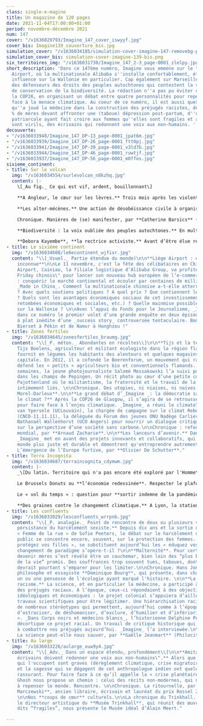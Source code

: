 ```yaml
---
class: single-e-magine
title: Un magazine de 120 pages
date: 2021-11-04T17:00:00+01:00
period: novembre-décembre 2021
num: 147
cover: "/v1636029793/Imagine_147_cover_iswyyf.jpg"
cover_bis: Imagine139_couverture_bis.jpg
simulation_cover: "/v1636034185/simulation-cover-imagine-147-removebg-preview_mc6kzy.png"
simulation_cover_bis: simulation-cover-imagine-139-bis.png
six_territoires_img: "/v1636031730/Imagine_147_2-3_page-0001_zlelpy.jpg"
short_description: 'Dans ce 147ème numéro, Imagine vous emmène sur le tarmac de Liège
  Airport, où la multinationale Alibaba s''installe confortablement, étendant son
  influence sur la Wallonie en particulier. Cap également sur Marseille, à la rencontre
  des défenseurs des droits des peuples autochtones qui contestent la stratégie mondiale
  de conservation de la biodiversité. La rédaction n''a pas pu éviter un détour par
  la COP26, en organisant un débat entre quatre personnalités pour repenser la démocratie
  face à la menace climatique. Au coeur de ce numéro, il est aussi question du rôle
  qu''a joué la médecine dans la construction des préjugés racistes, de ces 10 à 20
  % de mères devant affronter une (taboue) dépression post-partum, d''une société
  patriarcale ayant fait croire aux femmes qu''elles sont fragiles et aux hommes qu''ils
  sont virils, des écrivains qui redonnent une voix aux non-humains. '
decouverte:
- "/v1636033948/Imagine_147_DP-13_page-0001_jpat6m.jpg"
- "/v1636033939/Imagine_147_DP-26_page-0001_ftt0pj.jpg"
- "/v1636033941/Imagine_147_DP-39_page-0001_v3ld7b.jpg"
- "/v1636033944/Imagine_147_DP-46_page-0001_ruwtjf.jpg"
- "/v1636033937/Imagine_147_DP-56_page-0001_m0ffos.jpg"
sixieme_continent:
- title: Sur le volcan
  img: "/v1636034554/surlevolcan_n8kzhq.jpg"
  content: |-
    \[_Au fig._ Ce qui est vif, ardent, bouillonnant\]

    **A Angleur, le cœur sur les lèvres.** Trois mois après les violentes inondations du 14 juillet dernier, Imagine est retourné sur les lieux de la catastrophe. A Angleur, enclavée entre l’Ourthe et la Meuse. Là où la « crue du siècle » a dévasté des quartiers entiers et où nous avions rédigé notre « Carnet d’un déluge d’été » (n°146, sept-oct.). Un droit de suite aux côtés des habitants sinistrés et de leur lente reconstruction.

    **Les alter-mécènes.** Une action de désobéissance civile à organiser, des outils à acheter pour venir en aide aux squatteurs, une brochure pour un meilleur accès aux droits sociaux à éditer… La fondation Marius Jacob réunit des contributeurs - occasionnels ou réguliers - et offre des bourses à des militants, activistes, désobéissants qui se battent pour un monde plus juste et solidaire. Imagine s’est glissé dans une de ses ACAB, ses assemblées coopératives d’attribution des bourses.

    Chronique. Manières de (se) manifester, par **Catherine Barsics** (collectif L-Slam).

    **Biodiversité : la voix oubliée des peuples autochtones.** En multipliant les aires protégées dont l’humain serait banni, la stratégie mondiale pour sauvegarder la biodiversité laissera-t-elle certains peuples de côté ? Cette crainte, légitime, était au cœur d’un congrès pour « décoloniser la conservation de la nature », à Marseille. Des dizaines d’hommes et de femmes indigènes, d’ici et d’ailleurs, s’y sont réunis. Ils appellent à un changement radical du modèle actuel de conservation, qui fait notamment l’économie de leurs droits humains et fonciers. Et proposent une alternative, sans oppression.

    **Debora Kayembe**, **la rectrice activiste.** Avant d’être élue rectrice de la prestigieuse université d’Edimbourg en février dernier, Deborah Kayembe a connu, des années auparavant, l’exil forcé, la vie de réfugiée, l’humiliation et les violences racistes. Rencontre avec une juriste écossaise d’origine congolaise qui a les droits humains chevillés au corps
- title: Le sixième continent
  img: "/v1636034608/le6econtinent_wjfisr.jpg"
  content: "\\[_Usuel._ Partie étendue du monde)\n\n**Liège Airport : destination
    inconnue**\n\nLe 11 novembre, c'est la fête des célibataires en Chine. A Liège
    Airport, Cainiao, la filiale logistique d’Alibaba Group, va profiter de ce \"Black
    Friday chinois\" pour lancer son nouveau hub européen de l’e-commerce. Une ambition
    : conquérir le marché continental et écouler par centaines de millions des produits
    _Made in China_. Comment la multinationale chinoise a-t-elle atterri en Wallonie
    ? Avec quels soutiens politiques ? A quel prix ? Que contiennent les contrats
    ? Quels sont les avantages économiques sociaux de cet investissement ? (emplois,
    retombées économiques et sociales, etc.) ? Quelle mainmise possible de la Chine
    sur la Wallonie ? \n\nAvec l’appui du Fonds pour le Journalisme, _Imagine_ livre
    dans ce numéro le premier volet d’une grande enquête en deux épisodes. Une mise
    à plat inédite d’une _success story_ controversée tentaculaire. Bon voyage de
    Bierset à Pékin et de Namur à Hanghzou !"
- title: Zones fertiles
  img: "/v1636034645/zonesfertiles_braumg.jpg"
  content: "\\[_P. méton._ Abondantes en récoltes\\]\n\n**Tijs et la terre du Groentelaar.**
    Tijs Boelens, agriculteur et militant écologiste dans la région flamande du Pajottenland,
    fournit en légumes les habitants des alentours et quelques magasins bio de la
    capitale. En 2012, il a cofondé le Boerenforum, un mouvement qui rassemble et
    défend les « petits » agriculteurs bio et conventionnels flamands. Durant plusieurs
    semaines, la jeune photojournaliste Salomé Mossakowski l’a suivi pour _Imagine_
    dans les champs de Pepingen. Un récit photo au cœur d’une petite communauté du
    Pajottenland où le militantisme, la fraternité et le travail de la terre sont
    intimement liés. \n\nChronique. Des utopies, ni niaises, ni naïves, par **Corinne
    Morel-Darleux**.\n\n**Le grand débat d’_Imagine _: la démocratie sauvera-t-elle
    le climat ?** Après la COP26 de Glasgow, il s’agira de se retrousser les manches
    pour faire face à l’enjeu climatique. _Imagine_ a réuni le climatologue Jean-Pascal
    van Ypersele (UCLouvain), la chargée de campagne sur le climat Rebecca Thissen
    (CNCD-11.11.11), la déléguée du Forum des jeunes ONU Nadège Carlier et le chercheur
    Nathanaël Wallenhorst (UCO Angers) pour nourrir un dialogue critique et fertile
    sur la perspective d’une société sans carbone.\n\nChronique : refonder le commerce
    mondial, par **Arnaud Zacharie**.\n\n**Les lanceurs d’avenir.** Dans chaque numéro,
    _Imagine_ met en avant des projets innovants et collaboratifs, qui rendent le
    monde plus juste et durable et démontrent qu'entreprendre autrement est possible.\n\nChronique.
    L’émergence de l’Europe furtive, par **Olivier De Schutter**."
- title: Terra Incognita
  img: "/v1636034687/terraincognita_cdymwm.jpg"
  content: |-
    _\[Du latin. Territoire qui n'a pas encore été exploré par l'Homme\]_

    Le Brussels Donuts ou **l’économie redessinée**. Respecter le plafond écologique et le plancher social, ne pas franchir les limites de la planète tout en assurant une vie digne à tous, c’est le défi que propose de relever le “Donut” de l’économiste Kate Raworth. La Région bruxelloise en a testé la faisabilité, et propose aujourd’hui un mode d’emploi.

    Le « vol du temps » : question pour **sortir indemne de la pandémie**. Si une leçon devait être tirée de la pandémie du Covid-19, c'est notre impréparation. Notre système économico-politique a montré ici non seulement ses failles, sa violence, ses limites mais aussi son incapacité à gérer le monde en devenir et les catastrophes dont le présent et l'avenir sont et seront émaillés. Quels enseignements tirer de cette crise ? Un texte de Jacinthe Mazzocchetti et Pierre-Joseph Laurent, professeurs d'anthropologie (UCLouvain).

    **Des graines contre le changement climatique.** A Lyon, la station expérimentale Vavilov étudie des semences anciennes ramenées de nombreux pays pour trouver des variétés de légumes capables de nourrir les générations futures en s’adaptant aux perturbations environnementales. Visite au milieu des patates trapues, des tomates joufflues et des piments méconnus avec **Reporterre**.
- title: Les confluents
  img: "/v1636033029/lesconfluents_wrrpnb.jpg"
  content: "\\[_P. analogie._ Point de rencontre de deux ou plusieurs voies\\]\n\n**La
    persistance du harcèlement sexiste.** Depuis dix ans et la sortie du documentaire
    « Femme de la rue » de Sofie Peeters, le débat sur le harcèlement dans l’espace
    public se concentre encore, souvent, sur la protection des femmes. Mais aux «
    protégez vos filles », se substituent aujourd’hui les « éduquez vos fils ». Un
    changement de paradigme s’opère-t-il ?\n\n**Malternité**. Pour certaines femmes,
    devenir mères s’est révélé être un cauchemar, bien loin des “plus beaux moments
    de la vie” promis. Des souffrances trop souvent tues, taboues, dont notre société
    devrait pourtant s’emparer pour les limiter.\n\nChronique. Hans Jonas, par le
    philosophe et essayiste **Dominique Bourg**, qui présente, dans chaque numéro,
    un ou une penseuse de l'écologie ayant marqué l'histoire. \n\n**La fabrique du
    racisme.** La science, et en particulier la médecine, a participé à la construction
    des préjugés raciaux. A l’époque, ceux-ci répondaient à des objectifs politiques,
    idéologiques et économiques : le projet colonial s’appuiera d’ailleurs sur les
    travaux scientifiques pour être légitimer. Une hiérarchisation raciale qui a généré
    de nombreux stéréotypes qui permettent, aujourd’hui comme à l’époque coloniale,
    d’ostraciser, de déshumaniser, d’exclure, d’humilier et d’inférioriser « l’autre
    ». _Dans Corps noirs et médecins blancs_, l’historienne Delphine Peiretii-Courtis
    décortique ce projet racial. Un travail de critique historique qui peut nous aider
    à combattre nos préjugés aujourd’hui. _Imagine_ l’a interviewée.\n\nChronique.
    La science peut-elle nous sauver, par **Gaëlle Jeanmart** (Philocité)."
- title: Au large
  img: "/v1636033226/aularge_xuw9y4.jpg"
  content: "\\[_Adv._ Dans un espace étendu, profondément\\]\n\n**Amitav Gosh : \"Les
    écrivains doivent redonner une voix aux non-humains\".** Alors que les sujets
    qui l'occupent sont graves (dérèglement climatique, crise migratoire), la paix
    et la sagesse qui se dégagent de cet anthropologue indien ont quelque chose de
    rassurant. Pour faire face à ce qu’il appelle la « crise planétaire », Amitav
    Ghosh nous propose un chemin : celui des récits non-modernes, qui nous invitent
    à repenser le monde. Rencontre. \n\nChronique. La ritournelle, par **Philippe
    Marczewski**, ancien libraire, écrivain et lauréat du prix Rossel 2019 et 2021.
    \n\nNos **coups de cœur** culturels.\n\nLa chronique du Trinkhall. Carl Havelange,
    le directeur artistique du **Musée Trinkhall**, qui réunit des œuvres d’artistes
    dits “fragiles”, nous présente le Musée idéal d’Alain Meert."

---
```

